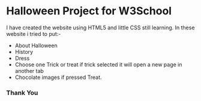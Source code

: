 # Halloween Project for W3School
I have created the website using HTML5 and little CSS still learning. In these website i tried to put:-
* About Halloween
* History
* Dress 
* Choose one Trick or treat if trick selected it will open a new page in another tab
* Chocolate images if pressed Treat.

### Thank You